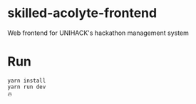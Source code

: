 # skilled-acolyte-frontend
Web frontend for UNIHACK's hackathon management system

# Run
`yarn install`  
`yarn run dev`  
:fire:
